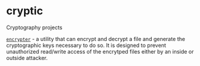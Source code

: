 # cryptic
Cryptography projects

[`encrypter`](https://github.com/natashamathur/cryptic/blob/master/encrypter.py) - a utility that can encrypt and decrypt a file and generate the cryptographic keys necessary to do so. 
            It is designed to prevent unauthorized read/write access of the encrytped files either by an inside or 
            outside attacker.
